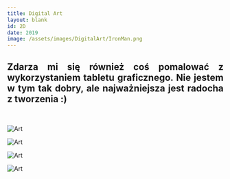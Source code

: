 ```yaml
---
title: Digital Art
layout: blank
id: 2D
date: 2019
image: /assets/images/DigitalArt/IronMan.png
---
```


<div style="text-align: justify"> 
<h2> 
Zdarza mi się również coś pomalować z wykorzystaniem tabletu graficznego. Nie jestem w tym tak dobry, ale najważniejsza jest radocha z tworzenia :)
</h2>
<br>
</div>

![Art]({{site.url}}/assets/images/DigitalArt/IronMan.png)

![Art]({{site.url}}/assets/images/DigitalArt/SpiderMan.png)

![Art]({{site.url}}/assets/images/DigitalArt/narcyz.png)

![Art]({{site.url}}/assets/images/DigitalArt/rick.png)


